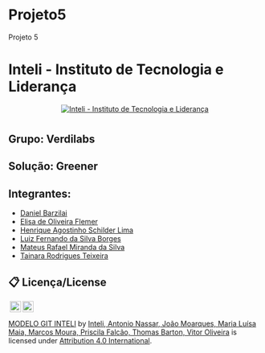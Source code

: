 # Projeto5
Projeto 5
# Inteli - Instituto de Tecnologia e Liderança

<p align="center">
<a href= "https://www.inteli.edu.br/"><img src="https://www.inteli.edu.br/wp-content/uploads/2021/08/20172028/marca_1-2.png" alt="Inteli - Instituto de Tecnologia e Liderança" border="0"></a>
</p>

#

## Grupo: Verdilabs

## Solução: Greener

## Integrantes:
- <a href="https://www.linkedin.com/in/daniel-barzilai-061036234/"> Daniel Barzilai</a>
- <a href="https://www.linkedin.com/in/arthur-fraige/">Elisa de Oliveira Flemer</a>
- <a href="https://www.linkedin.com/in/henriqueschilderlima/">Henrique Agostinho Schilder Lima</a>
- <a href="https://www.linkedin.com/in/sbluizfernando/">Luiz Fernando da Silva Borges	</a>
- <a href="https://www.linkedin.com/in/mateus-rmiranda/">Mateus Rafael Miranda da Silva</a>
- <a href="https://www.linkedin.com/in/tainara-rodrigues-763a42233/">Tainara Rodrigues Teixeira</a> 


## 📋 Licença/License
<img style="height:22px!important;margin-left:3px;vertical-align:text-bottom;" src="https://mirrors.creativecommons.org/presskit/icons/cc.svg?ref=chooser-v1"><img style="height:22px!important;margin-left:3px;vertical-align:text-bottom;" src="https://mirrors.creativecommons.org/presskit/icons/by.svg?ref=chooser-v1"><p xmlns:cc="http://creativecommons.org/ns#" xmlns:dct="http://purl.org/dc/terms/"><a property="dct:title" rel="cc:attributionURL" href="https://github.com/Spidus/Teste_Final_1">MODELO GIT INTELI</a> by <a rel="cc:attributionURL dct:creator" property="cc:attributionName" href="#">Inteli, Antonio Nassar, João Moarques, Maria Luísa Maia, Marcos Moura, Priscila Falcão, Thomas Barton, Vitor Oliveira</a> is licensed under <a href="http://creativecommons.org/licenses/by/4.0/?ref=chooser-v1" target="_blank" rel="license noopener noreferrer" style="display:inline-block;">Attribution 4.0 International</a>.</p>
